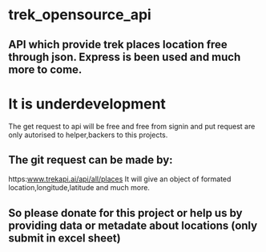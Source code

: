 # trek_opensource_api
## API which provide trek places location free through json. Express is been used and much more to come.
# It is underdevelopment
The get request to api will be free and free from signin and put request are only autorised to helper,backers to this projects.

## The git request can be made by:
https:www.trekapi.ai/api/all/places 
It will give an object of formated location,longitude,latitude and much more.

## So please donate for this project or help us by providing data or metadate about locations (only submit in excel sheet)
